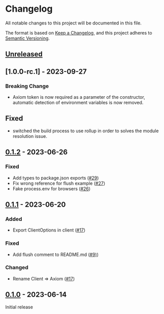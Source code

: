 # Changelog

All notable changes to this project will be documented in this file.

The format is based on [Keep a Changelog](https://keepachangelog.com/en/1.0.0/),
and this project adheres to [Semantic Versioning](https://semver.org/spec/v2.0.0.html).

## [Unreleased]

## [1.0.0-rc.1] - 2023-09-27

### Breaking Change

- Axiom token is now required as a parameter of the constructor, automatic detection of environment variables is now removed.

## Fixed

- switched the build process to use rollup in order to solves the module resolution issue.

## [0.1.2] - 2023-06-26

### Fixed

- Add types to package.json exports ([#29](https://github.com/axiomhq/axiom-js/pull/29))
- Fix wrong reference for flush example ([#27](https://github.com/axiomhq/axiom-js/pull/27))
- Fake process.env for browsers ([#26](https://github.com/axiomhq/axiom-js/pull/26))

## [0.1.1] - 2023-06-20

### Added

- Export ClientOptions in client ([#17](https://github.com/axiomhq/axiom-js/pull/17))

### Fixed

- Add flush comment to README.md ([#9)](https://github.com/axiomhq/axiom-js/pull/9))

### Changed

- Rename Client => Axiom ([#17](https://github.com/axiomhq/axiom-js/pull/17))

## [0.1.0] - 2023-06-14

Initial release

[unreleased]: https://github.com/axiomhq/axiom-js/compare/js-0.1.2...HEAD
[0.1.2]: https://github.com/axiomhq/axiom-js/releases/tag/js-0.1.2
[0.1.1]: https://github.com/axiomhq/axiom-js/releases/tag/js-0.1.1
[0.1.0]: https://github.com/axiomhq/axiom-js/releases/tag/js-0.1.0
